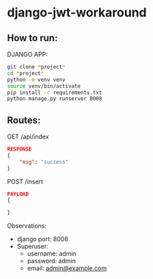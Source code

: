 # django-jwt-workaround
## How to run:
DJANGO APP:
```sh
git clone *project*
cd *project*
python -m venv venv
source venv/bin/activate
pip install -r requirements.txt
python manage.py runserver 8008
```

## Routes:
GET /api/index
```json
RESPONSE
{
    "msg": "success"
}
```
POST /insert
```json
PAYLOAD
{

}
```

Observations:
- django port: 8008
- Superuser:
    - username: admin
    - password: admin
    - email: admin@example.com
